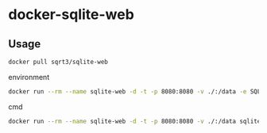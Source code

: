 # docker-sqlite-web

## Usage

```bash
docker pull sqrt3/sqlite-web
```

environment

```bash
docker run --rm --name sqlite-web -d -t -p 8080:8080 -v ./:/data -e SQLITE_DATABASE=sqlite.db sqlite-web
```

cmd

```bash
docker run --rm --name sqlite-web -d -t -p 8080:8080 -v ./:/data sqlite-web /data/sqlite.db
```
